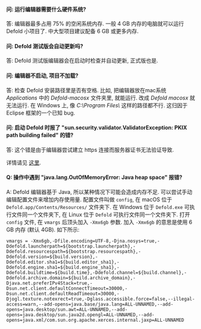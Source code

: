 
#### 问: 运行编辑器需要什么硬件系统?

答: 编辑器最多占用 75% 的空闲系统内存. 一般 4 GB 内存的电脑就可以运行 Defold 小项目了. 中大型项目建议配备 6 GB 或更多内存.


#### 问: Defold 测试版会自动更新吗?

答: Defold 测试版编辑器会在启动时检查并自动更新, 正式版也是.

#### 问: 编辑器不启动, 项目不加载?

答: 检查 Defold 安装路径里是否有空格. 比如, 把编辑器放在mac系统 *Applications* 中的 *Defold-macosx* 文件夹里, 就能运行.  改成 *Defold macosx* 就无法运行. 在 Windows 上, 像 *C:\\Program Files\\* 这样的路径都不行. 这归因于 Eclipse 框架的一个已知 bug.


#### 问: 启动 Defold 时报了 "sun.security.validator.ValidatorException: PKIX path building failed" 的错?

答: 这个错是由于编辑器尝试建立 https 连接而服务器证书无法验证导致.

详情请见 [这里](https://github.com/defold/defold/blob/master/editor/README_TROUBLESHOOTING_PKIX.md).


#### Q: 操作中遇到 "java.lang.OutOfMemoryError: Java heap space" 报错?
A: Defold 编辑器基于 Java, 所以某种情况下可能会造成内存不足. 可以尝试手动编辑配置文件来增加内存使用量. 配置文件叫做 `config`, 在 macOS 位于 `Defold.app/Contents/Resources/` 文件夹下. 在 Windows 位于 `Defold.exe` 可执行文件同一个文件夹下, 在 Linux 位于 `Defold` 可执行文件同一个文件夹下. 打开 `config` 文件, 在 `vmargs` 后顶头加入 `-Xmx6gb` 参数. 加入 `-Xmx6gb` 的意思是使用 6 GB 内存 (默认 4GB). 如下所示:

```
vmargs = -Xmx6gb,-Dfile.encoding=UTF-8,-Djna.nosys=true,-Ddefold.launcherpath=${bootstrap.launcherpath},-Ddefold.resourcespath=${bootstrap.resourcespath},-Ddefold.version=${build.version},-Ddefold.editor.sha1=${build.editor_sha1},-Ddefold.engine.sha1=${build.engine_sha1},-Ddefold.buildtime=${build.time},-Ddefold.channel=${build.channel},-Ddefold.archive.domain=${build.archive_domain},-Djava.net.preferIPv4Stack=true,-Dsun.net.client.defaultConnectTimeout=30000,-Dsun.net.client.defaultReadTimeout=30000,-Djogl.texture.notexrect=true,-Dglass.accessible.force=false,--illegal-access=warn,--add-opens=java.base/java.lang=ALL-UNNAMED,--add-opens=java.desktop/sun.awt=ALL-UNNAMED,--add-opens=java.desktop/sun.java2d.opengl=ALL-UNNAMED,--add-opens=java.xml/com.sun.org.apache.xerces.internal.jaxp=ALL-UNNAMED
```
